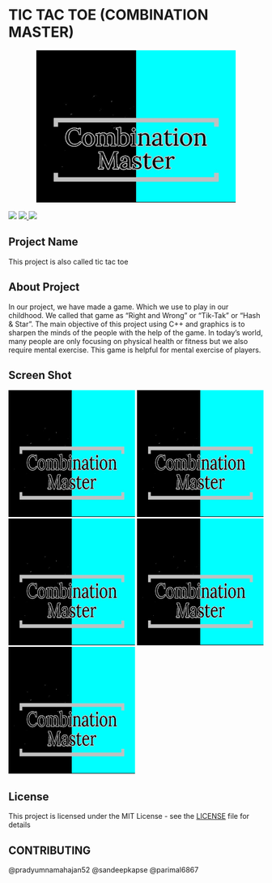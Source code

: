# TIC TAC TOE (COMBINATION MASTER)

<p align="center"><img src="https://github.com/pradyumnamahajan52/tic-tac-toe/blob/master/intro_img.jpg" height="300"></p>

<p align="center">
  
  [<img src="https://img.shields.io/github/license/pradyumnamahajan52/tic-tac-toe?color=GREEN">](LICENSE) 
  <a href="#" ><img src="https://img.shields.io/badge/Version-4.3-brightgreen"> </a>
  <a href="#" ><img src="https://img.shields.io/badge/Programming Language-C++ & C-brightgreen"> </a>

</p>

## Project Name

This project is also called tic tac toe

## About Project

In our project, we have made a game. Which we use to play in our childhood. We called that game as “Right and Wrong” or “Tik-Tak” or “Hash & Star”. 
The main objective of this project using C++ and graphics is to sharpen the minds of the people with the help of the game.
In today’s world, many people are only focusing on physical health or fitness but we also require mental exercise. This game is helpful for mental exercise of players.

## Screen Shot

<img src="https://github.com/pradyumnamahajan52/tic-tac-toe/blob/master/intro_img.jpg" width="250" height="250">
<img src="https://github.com/pradyumnamahajan52/tic-tac-toe/blob/master/intro_img.jpg" width="250" height="250">
<img src="https://github.com/pradyumnamahajan52/tic-tac-toe/blob/master/intro_img.jpg" width="250" height="250">
<img src="https://github.com/pradyumnamahajan52/tic-tac-toe/blob/master/intro_img.jpg" width="250" height="250">
<img src="https://github.com/pradyumnamahajan52/tic-tac-toe/blob/master/intro_img.jpg" width="250" height="250">

## License

This project is licensed under the MIT License - see the [LICENSE](LICENSE) file for details

## CONTRIBUTING

@pradyumnamahajan52 @sandeepkapse @parimal6867
